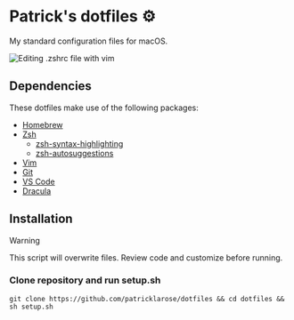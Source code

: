 # Patrick's dotfiles ⚙️
My standard configuration files for macOS.

![Editing .zshrc file with vim](https://user-images.githubusercontent.com/77698334/181408784-944dd350-1c6a-4d58-ad69-9cd015a275a2.png)

## Dependencies
These dotfiles make use of the following packages:
* [Homebrew](https://brew.sh)
* [Zsh](https://www.zsh.org/)
    * [zsh-syntax-highlighting](https://github.com/zsh-users/zsh-syntax-highlighting)
    * [zsh-autosuggestions](https://github.com/zsh-users/zsh-autosuggestions)
* [Vim](https://www.vim.org/)
* [Git](https://git-scm.com/)
* [VS Code](https://code.visualstudio.com/)
* [Dracula](https://draculatheme.com)

## Installation

> [!WARNING]
> This script will overwrite files. Review code and customize before running.

### Clone repository and run setup.sh

```git clone https://github.com/patricklarose/dotfiles && cd dotfiles && sh setup.sh```
